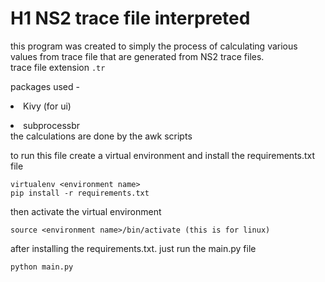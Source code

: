 # H1 NS2 trace file interpreted
this program was created to simply the process of calculating various values from trace file that are generated from NS2 trace files.<br>trace file extension `.tr`

packages used - <li>Kivy (for ui)
<li> subprocessbr
<br>
the calculations are done by the awk scripts

to run this file create a virtual environment and install the requirements.txt file

```
virtualenv <environment name>
pip install -r requirements.txt
```
then activate the virtual environment
```
source <environment name>/bin/activate (this is for linux)
```
after installing the requirements.txt. just run the main.py file
```
python main.py
```
